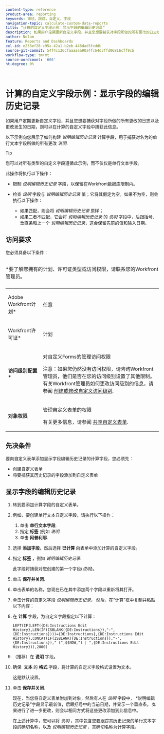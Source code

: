 ```yaml
---
content-type: reference
product-area: reporting
keywords: 审核，跟踪，自定义，字段
navigation-topic: calculate-custom-data-reports
title: “计算的自定义字段示例：显示字段的编辑历史记录”
description: 如果用户定期更新自定义字段，并且您想要捕获对字段所做的所有更改的日志以及更改发生的日期，则可以在计算的自定义字段中捕获此信息。
author: Nolan
feature: Reports and Dashboards
exl-id: e233ef28-c95a-42a1-b2eb-448dad5feddb
source-git-commit: 54f4c136cfaaaaaa90a4fc64d3ffd06816cff9cb
workflow-type: tm+mt
source-wordcount: '666'
ht-degree: 0%

---
```


# 计算的自定义字段示例：显示字段的编辑历史记录

如果用户定期更新自定义字段，并且您想要捕获对字段所做的所有更改的日志以及更改发生的日期，则可以在计算的自定义字段中捕获此信息。

以下示例向您展示了如何构建 *说明编辑历史记录* 计算字段，用于捕获对名为的单行文本字段所做的所有更改 *说明*.

>[!TIP]
>
>您可以对所有类型的自定义字段遵循此示例，而不仅仅是单行文本字段。

此操作将执行以下操作： 

* 限制 *说明编辑历史记录* 字段，以保留在Workfront数据库限制内。
* 检查 *说明* 字段与 *说明编辑历史记录* 值；它将其假定为空，如果不为空，则会执行以下操作： 

   * 如果匹配，则会将 *说明编辑历史记录* 原样；
   * 如果二者不匹配，它会将 *说明编辑历史记录* 的 *说明* 字段中，后跟括号、垂直条和上一个 *说明编辑历史记录*，这会保留先前的值和输入日期。

## 访问要求

您必须具备以下条件：

<table style="table-layout:auto"> 
 <caption style="text-align: left;"> 
  <p>*要了解您拥有的计划、许可证类型或访问权限，请联系您的Workfront管理员。</p> 
 </caption> 
 <col> 
 </col> 
 <col> 
 </col> 
 <tbody> 
  <tr> 
   <td> <p>Adobe Workfront计划*</p> </td> 
   <td>任意</td> 
  </tr> 
  <tr> 
   <td> <p>Workfront许可证*</p> </td> 
   <td> <p>计划 </p> </td> 
  </tr> 
  <tr> 
   <td><strong>访问级别配置*</strong> </td> 
   <td> <p>对自定义Forms的管理访问权限</p> <p>注意：如果您仍然没有访问权限，请咨询Workfront管理员，他们是否在您的访问级别设置了其他限制。 有关Workfront管理员如何更改访问级别的信息，请参阅 <a href="../../../administration-and-setup/add-users/configure-and-grant-access/create-modify-access-levels.md" class="MCXref xref">创建或修改自定义访问级别</a>.</p> </td> 
  </tr> 
  <tr> 
   <td> <p><strong>对象权限</strong> </p> </td> 
   <td> <p>管理自定义表单的权限 </p> <p>有关更多信息，请参阅 <a href="../../../administration-and-setup/customize-workfront/create-manage-custom-forms/share-access-to-a-custom-form.md" class="MCXref xref">共享自定义表单</a>.<br></p> </td> 
  </tr> 
 </tbody> 
</table>

## 先决条件

要向自定义表单添加显示字段编辑历史记录的计算字段，您必须先：

* 创建自定义表单
* 将要捕获其历史记录的字段添加到自定义表单

## 显示字段的编辑历史记录

1. 转到要添加计算字段的自定义表单。

1. 例如，要创建单行文本自定义字段，请执行以下操作：

   1. 单击 **单行文本字段**.
   1. 指定 **标签** (例如 *说明*.
   1. 单击 **阿普利耶**.

1. 选择 **添加字段**，然后选择 **已计算** 向表单中添加计算的自定义字段。
1. 指定 **标签** ，例如 *说明编辑历史记录*.

   此字段将捕获对您创建的第一个字段(*说明*)。

1. 单击 **保存并关闭**.
1. 单击表单的名称，您现在已在其中添加两个字段以重新将其打开。
1. 单击计算的自定义字段 *说明编辑历史记录，* 然后，在“计算”框中复制并粘贴以下内容：
1. 在 **计算** 字段，为自定义字段指定以下计算：

   ```
   LEFT(IF(LEFT({DE:Instructions Edit History},LEN(IF(ISBLANK({DE:Instructions}),"-",{DE:Instructions})))={DE:Instructions},{DE:Instructions Edit History},CONCAT(IF(ISBLANK({DE:Instructions}),"-",{DE:Instructions})," (",$$NOW,") | ",{DE:Instructions Edit History})),2000)
   ```

1. （推荐）在 **说明** 字段。
1. 确保  **文本** 的 **格式** 字段，将计算的自定义字段格式设置为文本。

   这是默认设置。

1. 单击 **保存并关闭**.

   现在，当您将自定义表单附加到对象，然后有人在 *说明* 字段中， *说明编辑历史记录”字段显示最新值，后跟括号中的当前日期，并显示一个垂直条。 如果进行了进一步更改，则会以相同方式将这些更改添加到此信息中。

   在上述计算中，您可以将 *说明* ，其中包含您要跟踪其历史记录的单行文本字段的确切名称，以及 *说明编辑历史记录* ，其确切名称为计算字段。
